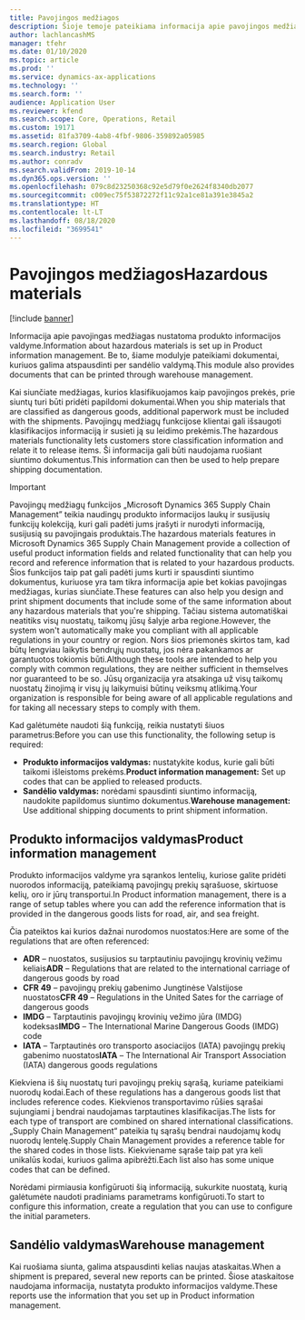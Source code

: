 ```yaml
---
title: Pavojingos medžiagos
description: Šioje temoje pateikiama informacija apie pavojingos medžiagos dokumentus ir informaciją, saugomą jūsų aplinkoje.
author: lachlancashMS
manager: tfehr
ms.date: 01/10/2020
ms.topic: article
ms.prod: ''
ms.service: dynamics-ax-applications
ms.technology: ''
ms.search.form: ''
audience: Application User
ms.reviewer: kfend
ms.search.scope: Core, Operations, Retail
ms.custom: 19171
ms.assetid: 81fa3709-4ab8-4fbf-9806-359892a05985
ms.search.region: Global
ms.search.industry: Retail
ms.author: conradv
ms.search.validFrom: 2019-10-14
ms.dyn365.ops.version: ''
ms.openlocfilehash: 079c8d23250368c92e5d79f0e2624f8340db2077
ms.sourcegitcommit: c009ec75f53872272f11c92a1ce81a391e3845a2
ms.translationtype: HT
ms.contentlocale: lt-LT
ms.lasthandoff: 08/18/2020
ms.locfileid: "3699541"
---
```

# <a name="hazardous-materials"></a><span data-ttu-id="4c432-103">Pavojingos medžiagos</span><span class="sxs-lookup"><span data-stu-id="4c432-103">Hazardous materials</span></span>

[!include [banner](../includes/banner.md)]

<span data-ttu-id="4c432-104">Informacija apie pavojingas medžiagas nustatoma produkto informacijos valdyme.</span><span class="sxs-lookup"><span data-stu-id="4c432-104">Information about hazardous materials is set up in Product information management.</span></span> <span data-ttu-id="4c432-105">Be to, šiame modulyje pateikiami dokumentai, kuriuos galima atspausdinti per sandėlio valdymą.</span><span class="sxs-lookup"><span data-stu-id="4c432-105">This module also provides documents that can be printed through warehouse management.</span></span>

<span data-ttu-id="4c432-106">Kai siunčiate medžiagas, kurios klasifikuojamos kaip pavojingos prekės, prie siuntų turi būti pridėti papildomi dokumentai.</span><span class="sxs-lookup"><span data-stu-id="4c432-106">When you ship materials that are classified as dangerous goods, additional paperwork must be included with the shipments.</span></span> <span data-ttu-id="4c432-107">Pavojingų medžiagų funkcijose klientai gali išsaugoti klasifikacijos informaciją ir susieti ją su leidimo prekėmis.</span><span class="sxs-lookup"><span data-stu-id="4c432-107">The hazardous materials functionality lets customers store classification information and relate it to release items.</span></span> <span data-ttu-id="4c432-108">Ši informacija gali būti naudojama ruošiant siuntimo dokumentus.</span><span class="sxs-lookup"><span data-stu-id="4c432-108">This information can then be used to help prepare shipping documentation.</span></span>

> [!IMPORTANT]
> <span data-ttu-id="4c432-109">Pavojingų medžiagų funkcijos „Microsoft Dynamics 365 Supply Chain Management” teikia naudingų produkto informacijos laukų ir susijusių funkcijų kolekciją, kuri gali padėti jums įrašyti ir nurodyti informaciją, susijusią su pavojingais produktais.</span><span class="sxs-lookup"><span data-stu-id="4c432-109">The hazardous materials features in Microsoft Dynamics 365 Supply Chain Management provide a collection of useful product information fields and related functionality that can help you record and reference information that is related to your hazardous products.</span></span> <span data-ttu-id="4c432-110">Šios funkcijos taip pat gali padėti jums kurti ir spausdinti siuntimo dokumentus, kuriuose yra tam tikra informacija apie bet kokias pavojingas medžiagas, kurias siunčiate.</span><span class="sxs-lookup"><span data-stu-id="4c432-110">These features can also help you design and print shipment documents that include some of the same information about any hazardous materials that you're shipping.</span></span> <span data-ttu-id="4c432-111">Tačiau sistema automatiškai neatitiks visų nuostatų, taikomų jūsų šalyje arba regione.</span><span class="sxs-lookup"><span data-stu-id="4c432-111">However, the system won't automatically make you compliant with all applicable regulations in your country or region.</span></span> <span data-ttu-id="4c432-112">Nors šios priemonės skirtos tam, kad būtų lengviau laikytis bendrųjų nuostatų, jos nėra pakankamos ar garantuotos tokiomis būti.</span><span class="sxs-lookup"><span data-stu-id="4c432-112">Although these tools are intended to help you comply with common regulations, they are neither sufficient in themselves nor guaranteed to be so.</span></span> <span data-ttu-id="4c432-113">Jūsų organizacija yra atsakinga už visų taikomų nuostatų žinojimą ir visų jų laikymuisi būtinų veiksmų atlikimą.</span><span class="sxs-lookup"><span data-stu-id="4c432-113">Your organization is responsible for being aware of all applicable regulations and for taking all necessary steps to comply with them.</span></span>

<span data-ttu-id="4c432-114">Kad galėtumėte naudoti šią funkciją, reikia nustatyti šiuos parametrus:</span><span class="sxs-lookup"><span data-stu-id="4c432-114">Before you can use this functionality, the following setup is required:</span></span>

- <span data-ttu-id="4c432-115">**Produkto informacijos valdymas:** nustatykite kodus, kurie gali būti taikomi išleistoms prekėms.</span><span class="sxs-lookup"><span data-stu-id="4c432-115">**Product information management:** Set up codes that can be applied to released products.</span></span>
- <span data-ttu-id="4c432-116">**Sandėlio valdymas:** norėdami spausdinti siuntimo informaciją, naudokite papildomus siuntimo dokumentus.</span><span class="sxs-lookup"><span data-stu-id="4c432-116">**Warehouse management:** Use additional shipping documents to print shipment information.</span></span>

## <a name="product-information-management"></a><span data-ttu-id="4c432-117">Produkto informacijos valdymas</span><span class="sxs-lookup"><span data-stu-id="4c432-117">Product information management</span></span>

<span data-ttu-id="4c432-118">Produkto informacijos valdyme yra sąrankos lentelių, kuriose galite pridėti nuorodos informaciją, pateikiamą pavojingų prekių sąrašuose, skirtuose kelių, oro ir jūrų transportui.</span><span class="sxs-lookup"><span data-stu-id="4c432-118">In Product information management, there is a range of setup tables where you can add the reference information that is provided in the dangerous goods lists for road, air, and sea freight.</span></span>

<span data-ttu-id="4c432-119">Čia pateiktos kai kurios dažnai nurodomos nuostatos:</span><span class="sxs-lookup"><span data-stu-id="4c432-119">Here are some of the regulations that are often referenced:</span></span>

- <span data-ttu-id="4c432-120">**ADR** – nuostatos, susijusios su tarptautiniu pavojingų krovinių vežimu keliais</span><span class="sxs-lookup"><span data-stu-id="4c432-120">**ADR** – Regulations that are related to the international carriage of dangerous goods by road</span></span>
- <span data-ttu-id="4c432-121">**CFR 49** – pavojingų prekių gabenimo Jungtinėse Valstijose nuostatos</span><span class="sxs-lookup"><span data-stu-id="4c432-121">**CFR 49** – Regulations in the United Sates for the carriage of dangerous goods</span></span>
- <span data-ttu-id="4c432-122">**IMDG** – Tarptautinis pavojingų krovinių vežimo jūra (IMDG) kodeksas</span><span class="sxs-lookup"><span data-stu-id="4c432-122">**IMDG** – The International Marine Dangerous Goods (IMDG) code</span></span>
- <span data-ttu-id="4c432-123">**IATA** – Tarptautinės oro transporto asociacijos (IATA) pavojingų prekių gabenimo nuostatos</span><span class="sxs-lookup"><span data-stu-id="4c432-123">**IATA** – The International Air Transport Association (IATA) dangerous goods regulations</span></span>

<span data-ttu-id="4c432-124">Kiekviena iš šių nuostatų turi pavojingų prekių sąrašą, kuriame pateikiami nuorodų kodai.</span><span class="sxs-lookup"><span data-stu-id="4c432-124">Each of these regulations has a dangerous goods list that includes reference codes.</span></span> <span data-ttu-id="4c432-125">Kiekvienos transportavimo rūšies sąrašai sujungiami į bendrai naudojamas tarptautines klasifikacijas.</span><span class="sxs-lookup"><span data-stu-id="4c432-125">The lists for each type of transport are combined on shared international classifications.</span></span> <span data-ttu-id="4c432-126">„Supply Chain Management“ pateikia tų sąrašų bendrai naudojamų kodų nuorodų lentelę.</span><span class="sxs-lookup"><span data-stu-id="4c432-126">Supply Chain Management provides a reference table for the shared codes in those lists.</span></span> <span data-ttu-id="4c432-127">Kiekviename sąraše taip pat yra keli unikalūs kodai, kuriuos galima apibrėžti.</span><span class="sxs-lookup"><span data-stu-id="4c432-127">Each list also has some unique codes that can be defined.</span></span>

<span data-ttu-id="4c432-128">Norėdami pirmiausia konfigūruoti šią informaciją, sukurkite nuostatą, kurią galėtumėte naudoti pradiniams parametrams konfigūruoti.</span><span class="sxs-lookup"><span data-stu-id="4c432-128">To start to configure this information, create a regulation that you can use to configure the initial parameters.</span></span>

## <a name="warehouse-management"></a><span data-ttu-id="4c432-129">Sandėlio valdymas</span><span class="sxs-lookup"><span data-stu-id="4c432-129">Warehouse management</span></span>

<span data-ttu-id="4c432-130">Kai ruošiama siunta, galima atspausdinti kelias naujas ataskaitas.</span><span class="sxs-lookup"><span data-stu-id="4c432-130">When a shipment is prepared, several new reports can be printed.</span></span> <span data-ttu-id="4c432-131">Šiose ataskaitose naudojama informacija, nustatyta produkto informacijos valdyme.</span><span class="sxs-lookup"><span data-stu-id="4c432-131">These reports use the information that you set up in Product information management.</span></span>
